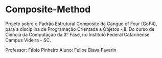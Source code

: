 # Composite-Method

Projeto  sobre o Padrão Estrutural Composite da Gangue of Four (GoF4), para a disciplina de Programação Orientada a Objetos - II.
Do curso de Ciência da Computação da 3° Fase, no Instituto Federal Catarinense Campus Videira - SC.


Professor: Fábio Pinheiro
Aluno: Felipe Biava Favarin
